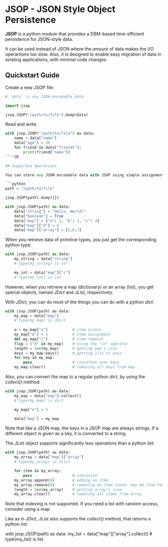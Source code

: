 # JSOP - JSON Style Object Persistence

**JSOP** is a python module that provides a DBM-based time-efficient persistence for JSON-style data.

It can be used instead of JSON where the amount of data makes the I/O operartions too slow. Also, it is designed to enable easy migration of data in existing applications, with minimal code changes.

## Quickstart Guide

Create a new JSOP file:

```python
# 'data' is any JSON-encodable data.

import jsop

jsop.JSOP("/path/to/file").dump(data)
```


Read and write:

```python
with jsop.JSOP("/path/to/file") as data:
    name = data["name"]
    data["age"] = 30
    for friend in data["friends"]:
        print(friend["name"])
```*JD

## Supported Operations

You can store any JSON-encodable data with JSOP using simple assignment. For example:

```python
path = "/path/to/file"

jsop.JSOP(path).dump({})

with jsop.JSOP(path) as data:
    data["string"] = "Hello, World!"
    data["boolean"] = True
    data["map"] = {"a": 1, "b": 2, "c": 3}
    data["map"]["d"] = 4
    data["map"]["array"] = [5,6,7]
```

When you retrieve data of primitive types, you just get the corresponding python type:

```python
with jsop.JSOP(path) as data:
    my_string = data["string"]
    # type(my_string) is str

    my_int = data["map"]["c"]
    # type(my_int) is int
```

However, when you retrieve a map (dictionary) or an array (list), you get special objects, named *JDict* and *JList*, respectively.

With *JDict*, you can do most of the things you can do with a python *dict*:

```python
with jsop.JSOP(path) as data:
    my_map = data["map"]
    # type(my_map) is JDict    
    
    a = my_map["a"]           # item access
    my_map["b"] = 3           # item assignment
    del my_map["c"]           # item removal
    flag = ("d" in my_map)    # using the "in" operator
    length = len(my_map)      # getting map's size
    keys = my_map.keys()      # getting list of keys
    for key in my_map:
        pass                  # iteration over keys
    my_map.clear()            # removing all keys from map
```

Also, you can convert the map to a regular python *dict*, by using the *collect()* method:

```python
with jsop.JSOP(path) as data:
    my_map = data["map"].collect()
    # type(my_map) is dict

    my_map["e"] = 5

    data["map"] = my_map
```

Note that like a JSON map, the keys in a JSOP map are always strings. If a different object is given as a key, it is converted to a string.

The *JList* object supports significantly less operations than a python *list*:

```python
with jsop.JSOP(path) as data:
    my_array = data["map"]["array"]
    # type(my_array) is JList

    for item in my_array:
        pass                  # iteration
    my_array.append(8)        # adding an item
    my_array.remove(8)        # removing an item (note: may be slow for big lists)
    length = len(my_array)    # getting array's size
    my_array.clear()          # removing all items from array
```

Note that indexing is not supported. If you need a list with random access, consider using
a map.

Like as in JDict, JList also supports the *collect()* method, that returns a python *list*:

with jsop.JSOP(path) as data:
    my_list = data["map"]["array"].collect()
    # type(my_list) is list

